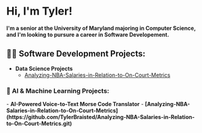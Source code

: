 <h1>Hi, I'm Tyler!</h1>
<b>I'm a senior at the University of Maryland majoring in Computer Science, and I'm looking to pursure a career in Software Developement.</b>

<h2>👨‍💻 Software Development Projects:</h2>




- <b>Data Science Projects</b>
  - [Analyzing-NBA-Salaries-in-Relation-to-On-Court-Metrics](https://github.com/TylerBraisted/Analyzing-NBA-Salaries-in-Relation-to-On-Court-Metrics.git)

<h3>🧠 AI & Machine Learning Projects:</h3>
- <b>AI-Powered Voice-to-Text Morse Code Translator</b>
- <b> [Analyzing-NBA-Salaries-in-Relation-to-On-Court-Metrics](https://github.com/TylerBraisted/Analyzing-NBA-Salaries-in-Relation-to-On-Court-Metrics.git)</b>


